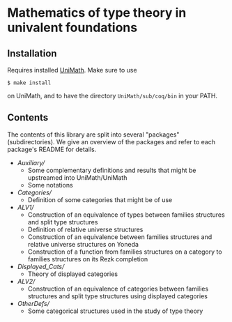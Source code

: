 Mathematics of type theory in univalent foundations
===================================================


Installation
------------

Requires installed [UniMath](https://github.com/UniMath/UniMath/).
Make sure to use 
```
$ make install
```
on UniMath, and to have the directory `UniMath/sub/coq/bin` in your PATH.


Contents
--------

The contents of this library are split into several "packages" (subdirectories).
We give an overview of the packages and refer to each package's README for details.

* *Auxiliary/*
  * Some complementary definitions and results that might be upstreamed into UniMath/UniMath
  * Some notations
* *Categories/*
  * Definition of some categories that might be of use
* *ALV1/*
  * Construction of an equivalence of types between families structures and split type structures
  * Definition of relative universe structures
  * Construction of an equivalence between families structures and relative universe structures on Yoneda
  * Construction of a function from families structures on a category to families structures on its Rezk completion
* *Displayed_Cats/*
  * Theory of displayed categories
* *ALV2/*
  * Construction of an equivalence of categories between families structures and split type structures using
    displayed categories
* *OtherDefs/*
  * Some categorical structures used in the study of type theory

